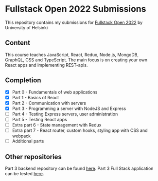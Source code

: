 ﻿
# Fullstack Open 2022 Submissions
This repository contains my submissions for [Fullstack Open 2022](https://fullstackopen.com/) by University of Helsinki

## Content
This course teaches JavaScript, React, Redux, Node.js, MongoDB, GraphQL, CSS and TypeScript. The main focus is on creating your own React apps and implementing REST-apis.

## Completion

 - [x] Part 0 - Fundamentals of web applications
 - [x] Part 1 - Basics of React
 - [x] Part 2 - Communication with servers
 - [x] Part 3 - Programming a server with NodeJS and Express
 - [ ] Part 4 - Testing Express servers, user administration
 - [ ] Part 5 - Testing React apps
 - [ ] Extra part 6 - State management with Redux
 - [ ] Extra part 7 - React router, custom hooks, styling app with CSS and webpack
 - [ ] Additional parts

## Other repositories
Part 3 backend repository can be found [here](https://github.com/Aarons9090/fullstack-open-part3-backend).
Part 3 Full Stack application can be tested [here](https://fullstack-open2022-phonebook.herokuapp.com/).

